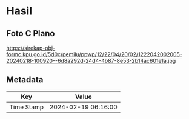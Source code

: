 # Hasil

## Foto C Plano

https://sirekap-obj-formc.kpu.go.id/5d0c/pemilu/ppwp/12/22/04/20/02/1222042002005-20240218-100920--6d8a292d-24d4-4b87-8e53-2b14ac601e1a.jpg


## Metadata

| Key        | Value               |
| ---------- | ------------------- |
| Time Stamp | 2024-02-19 06:16:00 |



